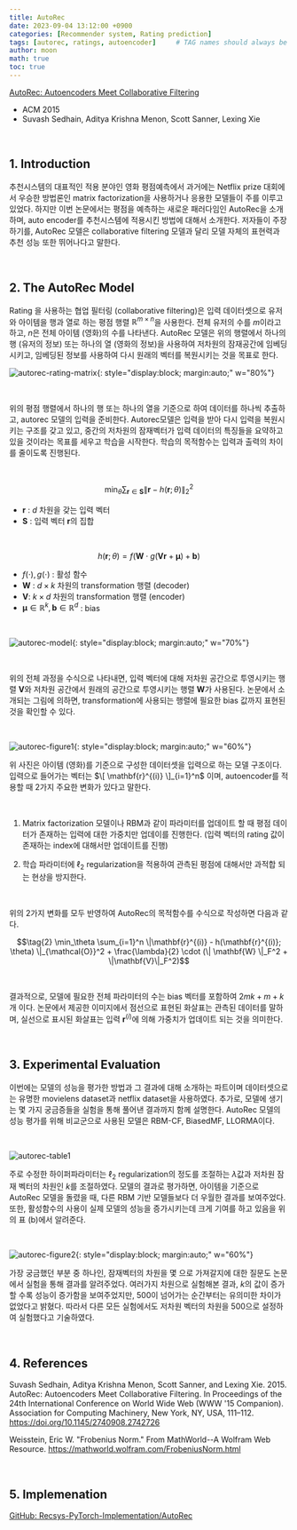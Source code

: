 ```yaml
---
title: AutoRec
date: 2023-09-04 13:12:00 +0900
categories: [Recommender system, Rating prediction]
tags: [autorec, ratings, autoencoder]     # TAG names should always be lowercase
author: moon
math: true
toc: true
---
```


[AutoRec: Autoencoders Meet Collaborative Filtering](https://dl.acm.org/doi/10.1145/2740908.2742726)
- ACM 2015
- Suvash Sedhain, Aditya Krishna Menon, Scott Sanner, Lexing Xie

<br>

## 1. Introduction

추천시스템의 대표적인 적용 분야인 영화 평점예측에서 과거에는 Netflix prize 대회에서 우승한 방법론인 matrix factorization을 사용하거나 응용한 모델들이 주를 이루고 있었다. 하지만 이번 논문에서는 평점을 예측하는 새로운 패러다임인 AutoRec을 소개하며, auto encoder를 추천시스템에 적용시킨 방법에 대해서 소개한다. 저자들이 주장하기를, AutoRec 모델은 collaborative filtering 모델과 달리 모델 자체의 표현력과 추천 성능 또한 뛰어나다고 말한다.

<br/>

## 2. The AutoRec Model

Rating 을 사용하는 협업 필터링 (collaborative filtering)은 입력 데이터셋으로 유저와 아이템을 행과 열로 하는 평점 행렬 $\mathbb{R}^{m \times n}$을 사용한다.  전체 유저의 수를 $m$이라고 하고, $n$은 전체 아이템 (영화)의 수를 나타낸다. AutoRec 모델은 위의 행렬에서 하나의 행 (유저의 정보) 또는 하나의 열 (영화의 정보)을 사용하여 저차원의 잠재공간에 임베딩시키고, 임베딩된 정보를 사용하여 다시 원래의 벡터를 복원시키는 것을 목표로 한다.

![autorec-rating-matrix](/assets/img/autorec/autorec-rating-matrix.png){: style="display:block; margin:auto;" w="80%"}

<br/>

위의 평점 행렬에서 하나의 행 또는 하나의 열을 기준으로 하여 데이터를 하나씩 추출하고, autorec 모델의 입력을 준비한다. Autorec모델은 입력을 받아 다시 입력을 복원시키는 구조를 갖고 있고, 중간의 저차원의 잠재벡터가 입력 데이터의 특징들을 요약하고 있을 것이라는 목표를 세우고 학습을 시작한다. 학습의 목적함수는 입력과 출력의 차이를 줄이도록 진행된다.

<br/>

$$ \tag{1} \min_\theta \sum_{\mathbf{r} \in \mathbf{S}} \| \mathbf{r} - h(\mathbf{r} ; \theta) \|_2^2 $$

- $\mathbf{r}$ : $d$ 차원을 갖는 입력 벡터
- $\mathbf{S}$ : 입력 벡터 $\mathbf{r}$의 집합

<br/>

$$ h(\mathbf{r} ; \theta) = f(\mathbf{W} \cdot g(\mathbf{V}\mathbf{r} + \mathbf{\mu}) + \mathbf{b}) $$

- $f(\cdot), g(\cdot)$ : 활성 함수
- $\mathbf{W}$ : $d \times k$ 차원의 transformation 행렬 (decoder)
- $\mathbf{V}$: $k \times d$ 차원의 transformation 행렬 (encoder)
- $\mathbf{\mu} \in \mathbb{R}^k, \mathbf{b} \in \mathbb{R}^d$ : bias 

<br/>

![autorec-model](/assets/img/autorec/autorec-model.png){: style="display:block; margin:auto;"  w="70%"}

<br/>

위의 전체 과정을 수식으로 나타내면, 입력 벡터에 대해 저차원 공간으로 투영시키는 행렬 $\mathbf{V}$와 저차원 공간에서 원래의 공간으로 투영시키는 행렬 $\mathbf{W}$가 사용된다. 논문에서 소개되는 그림에 의하면, transformation에 사용되는 행렬에 필요한 bias 값까지 표현된 것을 확인할 수 있다.

<br/>

![autorec-figure1](/assets/img/autorec/autorec-figure1.png){: style="display:block; margin:auto;" w="60%"}

위 사진은 아이템 (영화)를 기준으로 구성한 데이터셋을 입력으로 하는 모델 구조이다. 입력으로 들어가는 벡터는 $\[ \mathbf{r}^{(i)} \]_{i=1}^n$ 이며, autoencoder를 적용할 때 2가지 주요한 변화가 있다고 말한다.

<br/>

1. Matrix factorization 모델이나 RBM과 같이 파라미터를 업데이트 할 때 평점 데이터가 존재하는 입력에 대한 가중치만 업데이를 진행한다. (입력 벡터의 rating 값이 존재하는 index에 대해서만 업데이트를 진행)

2. 학습 파라미터에 $\ell_2$ regularization을 적용하여 관측된 평점에 대해서만 과적합 되는 현상을 방지한다.

<br/>

위의 2가지 변화를 모두 반영하여 AutoRec의 목적함수를 수식으로 작성하면 다음과 같다.

$$\tag{2} \min_\theta \sum_{i=1}^n \|\mathbf{r}^{(i)} - h(\mathbf{r}^{(i)}; \theta) \|_{\mathcal{O}}^2  + \frac{\lambda}{2} \cdot (\| \mathbf{W} \|_F^2 + \|\mathbf{V}\|_F^2)$$

<br/>

결과적으로, 모델에 필요한 전체 파라미터의 수는 bias 벡터를 포함하여 $2mk + m + k$개 이다. 논문에서 제공한 이미지에서 점선으로 표현된 화살표는 관측된 데이터를 말하며, 실선으로 표시된 화살표는 입력 $\mathbf{r}^{(i)}$에 의해 가중치가 업데이트 되는 것을 의미한다.

<br/>

## 3. Experimental Evaluation

이번에는 모델의 성능을 평가한 방법과 그 결과에 대해 소개하는 파트이며 데이터셋으로는 유명한 movielens dataset과 netflix dataset을 사용하였다.  추가로, 모델에 생기는 몇 가지 궁금증들을 실험을 통해 풀어낸 결과까지 함께 설명한다. AutoRec 모델의 성능 평가를 위해 비교군으로 사용된 모델은 RBM-CF, BiasedMF, LLORMA이다.

<br/>

![autorec-table1](/assets/img/autorec/autorec-table1.png)

주로 수정한 하이퍼파라미터는 $\ell_2$ regularization의 정도를 조절하는 $\lambda$값과 저차원 잠재 벡터의 차원인 $k$를 조절하였다. 모델의 결과로 평가하면, 아이템을 기준으로 AutoRec 모델을 돌렸을 때, 다른 RBM 기반 모델들보다 더 우월한 결과를 보여주었다. 또한, 활성함수의 사용이 실제 모델의 성능을 증가시키는데 크게 기여를 하고 있음을 위의 표 (b)에서 알려준다.

<br/>

![autorec-figure2](/assets/img/autorec/autorec-figure2.png){: style="display:block; margin:auto;" w="60%"}

가장 궁금했던 부분 중 하나인, 잠재벡터의 차원을 몇 으로 가져갈지에 대한 질문도 논문에서 실험을 통해 결과를 알려주었다. 여러가지 차원으로 실험해본 결과, $k$의 값이 증가할 수록 성능이 증가함을 보여주었지만, 500이 넘어가는 순간부터는 유의미한 차이가 없었다고 밝혔다. 따라서 다른 모든 실험에서도 저차원 벡터의 차원을 500으로 설정하여 실험했다고 기술하였다.

<br/>

## 4. References

Suvash Sedhain, Aditya Krishna Menon, Scott Sanner, and Lexing Xie. 2015. AutoRec: Autoencoders Meet Collaborative Filtering. In Proceedings of the 24th International Conference on World Wide Web (WWW '15 Companion). Association for Computing Machinery, New York, NY, USA, 111–112. https://doi.org/10.1145/2740908.2742726

Weisstein, Eric W. "Frobenius Norm." From MathWorld--A Wolfram Web Resource. https://mathworld.wolfram.com/FrobeniusNorm.html

<br/>

## 5. Implemenation

[GitHub: Recsys-PyTorch-Implementation/AutoRec](https://github.com/Orca0917/Recsys-PyTorch-Implementation/tree/main/AutoRec)
